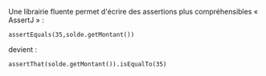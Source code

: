 Une librairie fluente permet d'écrire des assertions plus compréhensibles « AssertJ » :
```
assertEquals(35,solde.getMontant())
```
devient :
```
assertThat(solde.getMontant()).isEqualTo(35)
```
